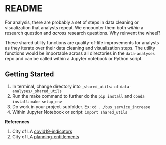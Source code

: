 # README

For analysis, there are probably a set of steps in data cleaning or visualization that analysts repeat. We encounter them both *within* a research question and *across* research questions. Why reinvent the wheel?

These shared utility functions are quality-of-life improvements for analysts as they iterate over their data cleaning and visualization steps. The utility functions would be importable across all directories in the `data-analyses` repo and can be called within a Jupyter notebook or Python script.

## Getting Started

1. In terminal, change directory into `_shared_utils`: `cd data-analyses/_shared_utils`
1. Run the make command to further do the `pip install` and `conda install`: `make setup_env`
1. Do work in your project-subfolder. Ex: `cd ../bus_service_increase`
1. Within Jupyter Notebook or script: `import shared_utils`


**References**
1. City of LA [covid19-indicators](https://github.com/CityOfLosAngeles/covid19-indicators/tree/master/processing_utils)
1. City of LA [planning-entitlements](https://github.com/CityOfLosAngeles/planning-entitlements/tree/master/laplan)
